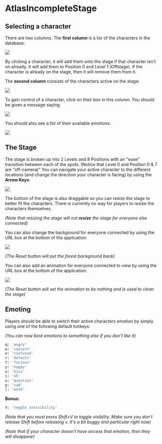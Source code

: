 # AtlasIncompleteStage

## Selecting a character

There are two columns. The **first column** is a list of the characters in the database:

![](https://lh6.googleusercontent.com/_23pL4czNi5ciy5-SIUaYUKsNNDI74-8pXc8ygKvrmxkJxSsDC3ljucb1XHCXQupZhqpytoejp-omnjeBOaEHfna9GmbVn0Gue2j3eoiJm2PLmv7Km0_cmFdJvNYR8CkLBbIEm-q)

By clicking a character, it will add them onto the stage if that character isn't on already. It will add them to Position 0 and Level 1 (Offstage). If the character is already on the stage, then it will remove them from it.

The **second column** consists of the characters active on the stage:

![](https://lh5.googleusercontent.com/lLsqIurKXXKgSQ0tpBEXfL8iG8dIlLmWZrKvGe2Aqwm-9i8MQujtWVvcfZWSB2DGIgACSdYWt7k88v_4LWNHgX9LJ3vGs2lW-QhN6e-ko4Mh5SDiIK1S_w1hLetLJO4ukf-Sl-pV)

To gain control of a character, click on their box in this column. You should be given a message saying:

![](https://lh6.googleusercontent.com/YTCE-JsPPDbPAxaz7Wyp3udh4ukCEiwyyUlZns6YhRlYPlU3nMdOpT8B-ySjK-1dJ2Zo0qixYOCyhJbOeAtKPEtr1aV68Y1jx59h055wdGodY8mZYqgJrWd0PJinnZrSQQn_8wiM)

You should also see a list of their available emotions:

![](https://lh5.googleusercontent.com/145EXo4Zx_wMDWojeauOzDao8YMoawNq2opwX-O0yC_UZ8s6KixWHvwmE2eJHGavseexjeJjQNeFSPesbnUor71bbAK5ILDwTDTNkRp8vigRj-s6PE-nocaZU-aP4XIm0EI3g7dA)

## The Stage

The stage is broken up into 2 Levels and 8 Positions with an "ease" transition between each of the spots. (Notice that Level 0 and Position 0 & 7 are "off-camera)" You can navigate your active character to the different locations (and change the direction your character is facing) by using the **Arrow Keys**.

![](https://lh4.googleusercontent.com/nfCLOq2Ltq9OWuhCAppTGLlkP4sOHLbeiqmuDd0d5SH3Cfj8iCa6xJH0NY_vqnArrVT4M7t9COSdv8pJ9kABxzW5-5fhC9Tw-MLKQ0tyPpqOsBxc0EwiOcvqO79jFnKkUvLfCxXA)

The bottom of the stage is also draggable so you can resize the stage to better fit the characters. There is currently no way for players to resize the characters themselves.

*(Note that resizing the stage will not ***resize*** the stage for everyone else connected)*

You can also change the background for everyone connected by using the URL box at the bottom of the application:

![](https://lh3.googleusercontent.com/puC8kCAOuRdnk-1zTcpQIKLtydUzWfHbgAGukUjVykzTl8upvhc7ZYWJgO3ghW8jKpQvPXE-VTS9KvabQ6gxf7o7AgAs8UnE7sGt_z1eLT9lYtaTyYAnHiGIokqRr1oUfcif_zwf)

*(The Reset button will put the forest background back)*

You can also add an animation for everyone connected to view by using the URL box at the bottom of the application:

![](https://lh6.googleusercontent.com/QydrPbB_2EAHG4zIIaeLLHiD1c6q6ByQHwRX-7F4Kt0xiSHKPLBxp9DZckqMBjGFkOcMiEmysY8GVm9olUmiOuFXoyg4_sbKygioFk3GD5xID3v1BAAwAxKxr5IARg1Jjz74cK1O)

*(The Reset button will set the animation to be nothing and is used to clean the stage)*

## Emoting

Players should be able to switch their active characters emotion by simply using one of the following default hotkeys:

*(You can now bind emotions to something else if you don't like it)*

```sh
q: 'angry'
w: 'concern'
e: 'confused'
r: 'default'
t: 'furious'
y: 'happy'
u: 'kiss'
i: 'oh'
o: 'question'
p: 'sad'
[: 'wink'
```

**Bonus:**

```sh 
V: 'toggle invisibility'
```

*(Note that you must press Shift+V to toggle visibility. Make sure you don't release Shift before releasing v. It's a bit buggy and particular right now)*

*(Note that if your character doesn't have access that emotion, then they will disappear)*